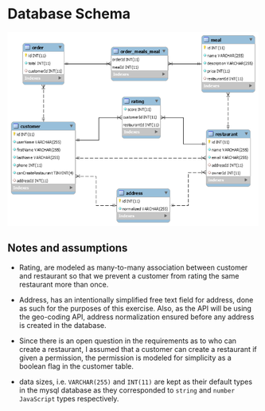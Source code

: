 # Database Schema
![Database Schema](db_ERD.png "Database Schema")

## Notes and assumptions
* Rating, are modeled as many-to-many association between customer and restaurant so that we prevent a customer from rating the same restaurant more than once.

* Address, has an intentionally simplified free text field for address, done as such for the purposes of this exercise. Also, as the API will be using the geo-coding API, address normalization ensured before any address is created in the database.

* Since there is an open question in the requirements as to who can create a restaurant, I assumed that a customer can create a restaurant if given a permission, the permission is modeled for simplicity as a boolean flag in the customer table.

* data sizes, i.e. `VARCHAR(255)` and `INT(11)` are kept as their default types in the mysql database as they corresponded to `string` and `number` `JavaScript` types respectively.
